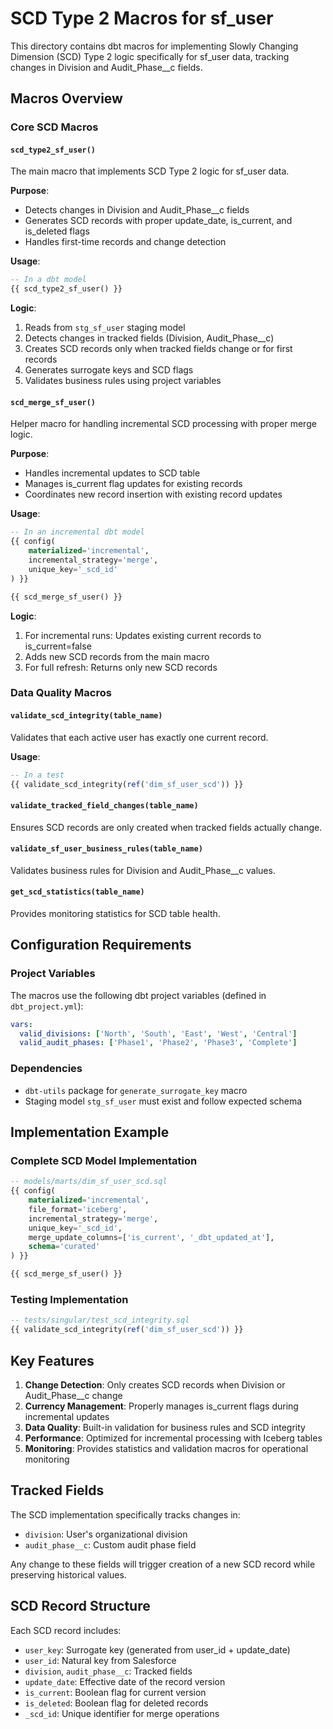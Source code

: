 # SCD Type 2 Macros for sf_user

This directory contains dbt macros for implementing Slowly Changing Dimension (SCD) Type 2 logic specifically for sf_user data, tracking changes in Division and Audit_Phase__c fields.

## Macros Overview

### Core SCD Macros

#### `scd_type2_sf_user()`
The main macro that implements SCD Type 2 logic for sf_user data.

**Purpose**: 
- Detects changes in Division and Audit_Phase__c fields
- Generates SCD records with proper update_date, is_current, and is_deleted flags
- Handles first-time records and change detection

**Usage**:
```sql
-- In a dbt model
{{ scd_type2_sf_user() }}
```

**Logic**:
1. Reads from `stg_sf_user` staging model
2. Detects changes in tracked fields (Division, Audit_Phase__c)
3. Creates SCD records only when tracked fields change or for first records
4. Generates surrogate keys and SCD flags
5. Validates business rules using project variables

#### `scd_merge_sf_user()`
Helper macro for handling incremental SCD processing with proper merge logic.

**Purpose**:
- Handles incremental updates to SCD table
- Manages is_current flag updates for existing records
- Coordinates new record insertion with existing record updates

**Usage**:
```sql
-- In an incremental dbt model
{{ config(
    materialized='incremental',
    incremental_strategy='merge',
    unique_key='_scd_id'
) }}

{{ scd_merge_sf_user() }}
```

**Logic**:
1. For incremental runs: Updates existing current records to is_current=false
2. Adds new SCD records from the main macro
3. For full refresh: Returns only new SCD records

### Data Quality Macros

#### `validate_scd_integrity(table_name)`
Validates that each active user has exactly one current record.

**Usage**:
```sql
-- In a test
{{ validate_scd_integrity(ref('dim_sf_user_scd')) }}
```

#### `validate_tracked_field_changes(table_name)`
Ensures SCD records are only created when tracked fields actually change.

#### `validate_sf_user_business_rules(table_name)`
Validates business rules for Division and Audit_Phase__c values.

#### `get_scd_statistics(table_name)`
Provides monitoring statistics for SCD table health.

## Configuration Requirements

### Project Variables
The macros use the following dbt project variables (defined in `dbt_project.yml`):

```yaml
vars:
  valid_divisions: ['North', 'South', 'East', 'West', 'Central']
  valid_audit_phases: ['Phase1', 'Phase2', 'Phase3', 'Complete']
```

### Dependencies
- `dbt-utils` package for `generate_surrogate_key` macro
- Staging model `stg_sf_user` must exist and follow expected schema

## Implementation Example

### Complete SCD Model Implementation

```sql
-- models/marts/dim_sf_user_scd.sql
{{ config(
    materialized='incremental',
    file_format='iceberg',
    incremental_strategy='merge',
    unique_key='_scd_id',
    merge_update_columns=['is_current', '_dbt_updated_at'],
    schema='curated'
) }}

{{ scd_merge_sf_user() }}
```

### Testing Implementation

```sql
-- tests/singular/test_scd_integrity.sql
{{ validate_scd_integrity(ref('dim_sf_user_scd')) }}
```

## Key Features

1. **Change Detection**: Only creates SCD records when Division or Audit_Phase__c change
2. **Currency Management**: Properly manages is_current flags during incremental updates
3. **Data Quality**: Built-in validation for business rules and SCD integrity
4. **Performance**: Optimized for incremental processing with Iceberg tables
5. **Monitoring**: Provides statistics and validation macros for operational monitoring

## Tracked Fields

The SCD implementation specifically tracks changes in:
- `division`: User's organizational division
- `audit_phase__c`: Custom audit phase field

Any change to these fields will trigger creation of a new SCD record while preserving historical values.

## SCD Record Structure

Each SCD record includes:
- `user_key`: Surrogate key (generated from user_id + update_date)
- `user_id`: Natural key from Salesforce
- `division`, `audit_phase__c`: Tracked fields
- `update_date`: Effective date of the record version
- `is_current`: Boolean flag for current version
- `is_deleted`: Boolean flag for deleted records
- `_scd_id`: Unique identifier for merge operations